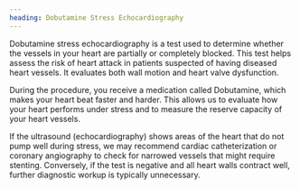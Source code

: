 ```yaml
---
heading: Dobutamine Stress Echocardiography
---
```


Dobutamine stress echocardiography is a test used to determine whether the vessels in your heart are partially or completely blocked.
This test helps assess the risk of heart attack in patients suspected of having diseased heart vessels.
It evaluates both wall motion and heart valve dysfunction.

During the procedure, you receive a medication called Dobutamine, which makes your heart beat faster and harder.
This allows us to evaluate how your heart performs under stress and to measure the reserve capacity of your heart vessels.

If the ultrasound (echocardiography) shows areas of the heart that do not pump well during stress, we may recommend cardiac catheterization or coronary angiography to check for narrowed vessels that might require stenting.
Conversely, if the test is negative and all heart walls contract well, further diagnostic workup is typically unnecessary.
